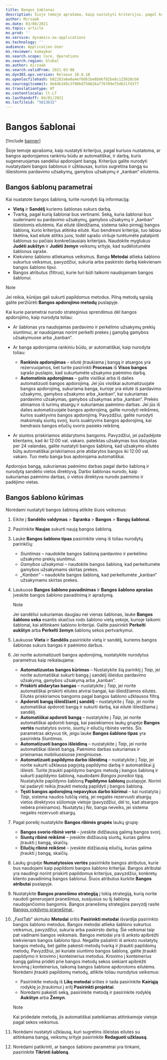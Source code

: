 ```yaml
---
title: Bangos šablonai
description: Šioje temoje aprašoma, kaip nustatyti kriterijus, pagal kuriuos nustatoma, ar bangos apdorojamos rankiniu būdu ar automatiškai, ir darbą, kuris sugeneruojamas sandėliui apdorojant bangą.
author: Mirzaab
ms.date: 03/08/2021
ms.topic: article
ms.prod: ''
ms.service: dynamics-ax-applications
ms.technology: ''
audience: Application User
ms.reviewer: kamaybac
ms.search.scope: Core, Operations
ms.search.region: Global
ms.author: mirzaab
ms.search.validFrom: 2021-03-08
ms.dyn365.ops.version: Release 10.0.18
ms.openlocfilehash: b02283a6e0a4ef0d61be8b66f82be8c125028cb0
ms.sourcegitcommit: 0e8db169c3f90bd750826af76709ef5d621fd377
ms.translationtype: HT
ms.contentlocale: lt-LT
ms.lasthandoff: 04/01/2021
ms.locfileid: "5813632"
---
```

# <a name="wave-templates"></a>Bangos šablonai

[!include [banner](../includes/banner.md)]

Šioje temoje aprašoma, kaip nustatyti kriterijus, pagal kuriuos nustatoma, ar bangos apdorojamos rankiniu būdu ar automatiškai, ir darbą, kuris sugeneruojamas sandėliui apdorojant bangą. Kriterijus galite nurodyti nustatydami bangos šablonus ir užklausas, kurios sugretina bangą su išleistomis pardavimo užsakymų, gamybos užsakymų ir „kanban“ eilutėmis.

## <a name="settings-for-wave-templates"></a>Bangos šablonų parametrai

Kai nustatote bangos šabloną, turite nurodyti šią informaciją:

- **Vietą** ir **Sandėlį** kuriems šablonas sukurs darbą.
- Tvarką, pagal kurią šablonai bus vertinami. Seką, kuria šablonai bus suderinami su pardavimo užsakymų, gamybos užsakymų ir „kanban“ išleistomis eilutėmis. Kai eilutė išleidžiama, sistema taiko pirmąjį bangos šabloną, kurio kriterijus atitinka eilutė. Kuo bendresni kriterijai, tuo labiau tikėtina, kad eilutė atitiks juos, todėl sąrašo viršuje turėtumėte patalpinti šablonus su pačiais konkrečiausiais kriterijais. Naudokite mygtukus **Judėti aukštyn** ir **Judėti žemyn** veiksmų srityje, kad sudėliotumėte šablonus sąraše.
- Kiekvieno šablono atliekamus veiksmus. Banga **Metodai** atlieka šablono sukurtus veiksmus, pavyzdžiui, sukuria arba paskirsto darbą kiekvienam bangos šablono tipui.
- Bangos atributus (filtrus), kurie turi būti taikomi naudojamam bangos šablonui.

> [!NOTE]
> Jei reikia, kūrėjas gali sukurti papildomus metodus. Pilną metodų sąrašą galite peržiūrėti **Bangos apdorojimo metodų** puslapyje.

Kai kurie parametrai nurodo strateginius sprendimus dėl bangos apdorojimo, kaip nurodyta toliau:

- Ar šablonas yra naudojamas pardavimo ir perkėlimo užsakymų prekių siuntimui, ar naudojamas norint perkelti prekes į gamybą gamybos užsakymuose arba „kanban“.
- Ar banga apdorojama rankiniu būdu, ar automatiškai, kaip nurodyta toliau:

  - **Rankinis apdorojimas** – eilutė įtraukiama į bangą ir atsargos yra rezervuojamos, bet turite pasirinkti **Procesas** iš **Visos bangos** sąrašo puslapio, kad sukurtumėte užsakymo paėmimo darbą.
  - **Automatinis apdorojimas** – galite visiškai arba iš dalies automatizuoti bangos apdorojimą. Jei jūs visiškai automatizuojate bangos apdorojimą, sukuriama banga, kurioje yra eilutė iš pardavimo užsakymo, gamybos užsakymo arba „kanban“, kai sukuriamas pardavimo užsakymas, gamybos užsakymas arba „kanban“. Prekės atimamos iš turimų atsargų ir sukuriamas paėmimo darbas. Jei jūs iš dalies automatizuojate bangos apdorojimą, galite nurodyti reikšmes, kurios suaktyvins bangos apdorojimą. Pavyzdžiui, galite nurodyti maksimalų siuntų svorį, kuris suaktyvins bangos apdorojimą, kai bendrasis bangos eilučių svoris pasieks reikšmę.

- Ar siuntos priskiriamos atidarytoms bangoms. Pavyzdžiui, jei pažadėjote klientams, kad iki 12:00 val. vakaro. pateiktas užsakymas bus išsiųstas per 24 valandas, galite nustatyti bangos šabloną, kad užsakymo eilutės būtų automatiškai priskiriamos prie atidarytos bangos iki 12:00 val. vakaro. Tuo metu banga bus apdorojama automatiškai.

Apdorojus bangą, sukuriamas paėmimo darbas pagal darbo šabloną ir nurodytą sandėlio vietos direktyvą. Darbo šablonas nurodo, kaip sukuriamas paėmimo darbas, o vietos direktyva nurodo paėmimo ir padėjimo vietas.

## <a name="create-a-wave-template"></a>Bangos šablono kūrimas

Norėdami nustatyti bangos šabloną atlikite šiuos veiksmus:

1. Eikite į **Sandėlio valdymas** \> **Sąranka** \> **Bangos** \> **Bangų šablonai**.
1. Pasirinkite **Naujas** sukurti naują bangos šabloną.
1. Lauke **Bangos šablono tipas** pasirinkite vieną iš toliau nurodytų parinkčių:

    - *Siuntimas* – naudokite bangos šabloną pardavimo ir perkėlimo užsakymo prekių siuntimui.
    - *Gamybos užsakymai* – naudokite bangos šabloną, kad perkeltumėte gamybos užsakymams skirtas prekes.
    - *„Kanban”* – naudokite bangos šabloną, kad perkeltumėte „kanban“ užsakymams skirtas prekes.

1. Laukuose **Bangos šablono pavadinimas** ir **Bangos šablono aprašas** įveskite bangos šablono pavadinimą ir aprašymą.

    > [!NOTE]
    > Jei sandėliui sukuriamas daugiau nei vienas šablonas, lauke **Bangos šablono seka** esantis skaičius rodo šablono vietą sekoje, kurioje taikomi šablonai, kai atitinkami šablono kriterijai. Galite pasirinkti **Perkelti aukštyn** arba **Perkelti žemyn** šablonų sekos pertvarkymui.

1. Laukuose **Vieta** ir **Sandėlis** pasirinkite vietą ir sandėlį, kuriems bangos šablonas sukurs bangas ir paėmimo darbus.
1. Jei norite automatizuoti bangos apdorojimą, nustatykite nurodytus parametrus kaip reikalaujama:

    - **Automatizuotas bangos kūrimas** – Nustatykite šią parinktį į *Taip*, jei norite automatiškai sukurti bangą į sandėlį išleidus pardavimo užsakymą, gamybos užsakymą arba „kanban“.
    - **Priskirti atidarytas bangas** – nustatykite į *Taip*, jei norite automatiškai priskirti eilutes atvirai bangai, kai išleidžiamos eilutės. Eilutės priskiriamos bangoms pagal bangos šablono užklausos filtrą.
    - **Apdoroti bangą išleidžiant į sandėlį** – nustatykite į *Taip*, jei norite automatiškai apdoroti bangą ir sukurti darbą, kai eilutė išleidžiama į sandėlį.
    - **Automatiškai apdoroti bangą** – nustatykite į *Taip*, jei norite automatiškai apdoroti bangą, kai pasiekiamos laukų grupėje **Bangos vertės** nustatytos svorio, siuntų ir eilučių ribinės vertės. Šis parametras aktyvus tik, jeigu lauke **Bangos šablono tipas** yra pasirinkta *Siuntimas*.
    - **Automatizuoti bangos išleidimą** – nustatykite į *Taip*, jei norite automatiškai išleisti bangą. Paėmimo darbas sukuriamas ir prieinamas mobiliuosiuose įrenginiuose.
    - **Automatizuoti papildymo darbo išleidimą** – nustatykite į *Taip*, jei norite sukurti užklausa pagrįstą papildymo darbą ir automatiškai jį išleisti. Turite įtraukti papildymo bangos metodą į bangos šabloną ir sukurti papildymo šabloną, naudodami *Bangos poreikio* tipą. Nustatykite papildymo šabloną **Papildymo šablonų** puslapyje. Norint tai padaryti reikia įtraukti metodą papildyti į bangos šabloną.
    - **Tęsti bangos apdorojimą nepavykus darbo kūrimui** – kai nustatyta į *Taip*, sistema naudos tuščią vietą, jei negalės rezervuoti atsargų vietos direktyvos siūlomoje vietoje (pavyzdžiui, dėl to, kad atsargos nebėra prieinamos). Nustatyta į *Ne*, banga neveiks, jei sistema negalės rezervuoti atsargų.

1. Pagal poreikį nustatykite **Bangos ribinės grupės** laukų grupę:
    - **Bangos svorio ribinė vertė** – įveskite didžiausią galimą bangos svorį.
    - **Siuntų ribinė reikšmė** – įveskite didžiausią siuntų, kurias galima įtraukti į bangą, skaičių.
    - **Eilučių ribinė reikšmė** – įveskite didžiausią eilučių, kurias galima įtraukti į bangą, skaičių.

1. Laukų grupėje **Numatytosios vertės** pasirinkite bangos atributus, kurie bus naudojami kaip papildomi bangos šablono kriterijai. Bangos atributai yra naudingi norint priskirti papildomus kriterijus, pavyzdžiui, konkretų kliento pavadinimą bangos šablonui. Šiuos atributus kurkite **Bangos atributai** puslapyje. 

1. Nustatykite **Bangos pranešimo strategiją** į tokią strategiją, kurią norite naudoti generuojant pranešimus, susijusius su šį šabloną naudojančiomis bangomis. Bangos pranešimų strategijos pavyzdį rasite [Bangos vykdymo pranešimai ](wave-execution-notifications.md).

1. „FastTab“ skirtuko **Metodai** sritis **Pasirinkti metodai** išvardija pasirinkto bangos šablono metodus. Bangos metodai atlieka šablono sukurtus veiksmus, pavyzdžiui, sukuria arba paskirsto darbą. Šie veiksmai taip pat vadinami bangos veiksmais. Bangos metodai yra iš anksto apibrėžti kiekvienam bangos šablono tipui. Negalite pašalinti iš anksto nustatytų bangos metodų, bet galite pakeisti metodų tvarką ir įtraukti papildomų metodų. Pavyzdžiui, jei kuriate siuntimo bangos šabloną, galite įtraukti papildymo ir krovimo į konteinerius metodus. Krovimo į konteinerius bangą galima pridėti prie bangos metodų sekos siekiant apibrėžti krovimą į konteinerius, taikomą bangos šablone apdorotoms eilutėms. Norėdami įtraukti papildomų metodų, atlikite toliau nurodytus veiksmus:

    - Pasirinkite metodą iš **Likę metodai** srities ir tada pasirinkite **Kairiąją** rodyklę jo įtraukimui į sritį **Pasirinkti projektai**.
    - Norėdami pakeisti seką, pasirinkite metodą ir pasirinkite rodyklę **Aukštyn** arba **Žemyn**.

    > [!NOTE]
    > Kai pridedate metodą, jis automatiškai pateikiamas atitinkamoje vietoje pagal sekos veiksmus.

1. Norėdami nustatyti užklausą, kuri sugretins išleistas eilutes su atitinkama bangą, veiksmų srityje pasirinkite **Redaguoti užklausą**.
1. Norėdami patikrinti, ar bangos šablono parametrai yra tinkami, pasirinkite **Tikrinti šabloną**.
